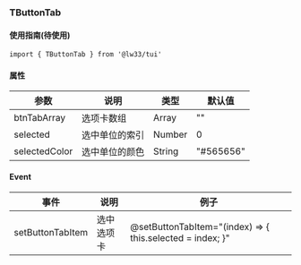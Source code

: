 ### TButtonTab

#### 使用指南(待使用)

```vue
import { TButtonTab } from '@lw33/tui'
```

#### 属性


| 参数        | 说明                      | 类型     | 默认值                         |
| ----------- | ------------------------ | -------- | ------------------------------ |
| btnTabArray  | 选项卡数组              |  Array   | ""                              |
| selected     | 选中单位的索引          | Number   | 0                               |
| selectedColor| 选中单位的颜色          | String   | "#565656"                       |


#### Event

| 事件   | 说明             | 例子                      |
| ------ | ---------------- | ------------------------- |
| setButtonTabItem  | 选中选项卡   | @setButtonTabItem="(index) => { this.selected = index; }"    | 